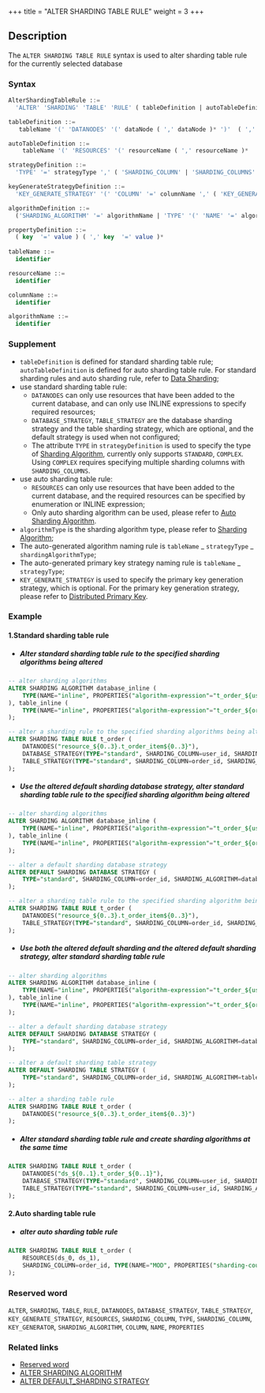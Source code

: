 +++
title = "ALTER SHARDING TABLE RULE"
weight = 3
+++

## Description

The `ALTER SHARDING TABLE RULE` syntax is used to alter sharding table rule for the currently selected database

### Syntax

```sql
AlterShardingTableRule ::=
  'ALTER' 'SHARDING' 'TABLE' 'RULE' ( tableDefinition | autoTableDefinition ) ( ',' ( tableDefinition | autoTableDefinition ) )*

tableDefinition ::= 
   tableName '(' 'DATANODES' '(' dataNode ( ',' dataNode )* ')'  ( ','  'DATABASE_STRATEGY' '(' strategyDefinition ')' )?  ( ','  'TABLE_STRATEGY' '(' strategyDefinition ')' )?  ( ','  'KEY_GENERATE_STRATEGY' '(' keyGenerateStrategyDefinition ')' )? ')'

autoTableDefinition ::=
    tableName '(' 'RESOURCES' '(' resourceName ( ',' resourceName )*  ')' ',' 'SHARDING_COLUMN' '=' columnName ',' algorithmDefinition ( ','  'KEY_GENERATE_STRATEGY' '(' keyGenerateStrategyDefinition ')' )?')'

strategyDefinition ::=
  'TYPE' '=' strategyType ',' ( 'SHARDING_COLUMN' | 'SHARDING_COLUMNS' ) '=' columnName ',' algorithmDefinition

keyGenerateStrategyDefinition ::= 
  'KEY_GENERATE_STRATEGY' '(' 'COLUMN' '=' columnName ',' ( 'KEY_GENERATOR' '=' algorihtmName | algorithmDefinition ) ')' 

algorithmDefinition ::=
  ('SHARDING_ALGORITHM' '=' algorithmName | 'TYPE' '(' 'NAME' '=' algorithmType ( ',' 'PROPERTIES'  '(' propertyDefinition  ')' )?')'  )

propertyDefinition ::=
  ( key  '=' value ) ( ',' key  '=' value )* 
    
tableName ::=
  identifier

resourceName ::=
  identifier

columnName ::=
  identifier

algorithmName ::=
  identifier
```

### Supplement

- `tableDefinition` is defined for standard sharding table rule; `autoTableDefinition` is defined for auto sharding
  table rule. For standard sharding rules and auto sharding rule, refer
  to [Data Sharding](en/user-manual/shardingsphere-jdbc/yaml-config/rules/sharding/);
- use standard sharding table rule:
    - `DATANODES` can only use resources that have been added to the current database, and can only use INLINE
      expressions to specify required resources;
    - `DATABASE_STRATEGY`, `TABLE_STRATEGY` are the database sharding strategy and the table sharding strategy, which
      are optional, and the default strategy is used when not configured;
    - The attribute `TYPE` in `strategyDefinition` is used to specify the type
      of [Sharding Algorithm](/en/features/sharding/concept/sharding/#user-defined-sharding-algorithm), currently only
      supports `STANDARD`, `COMPLEX`. Using `COMPLEX` requires specifying multiple sharding columns
      with `SHARDING_COLUMNS`.
- use auto sharding table rule:
    - `RESOURCES` can only use resources that have been added to the current database, and the required resources can be
      specified by enumeration or INLINE expression;
    - Only auto sharding algorithm can be used, please refer
      to [Auto Sharding Algorithm](/en/user-manual/shardingsphere-jdbc/builtin-algorithm/sharding/#auto-sharding-algorithm).
- `algorithmType` is the sharding algorithm type, please refer
  to [Sharding Algorithm](en/user-manual/shardingsphere-jdbc/builtin-algorithm/sharding);
- The auto-generated algorithm naming rule is `tableName` _ `strategyType` _ `shardingAlgorithmType`;
- The auto-generated primary key strategy naming rule is `tableName` _ `strategyType`;
- `KEY_GENERATE_STRATEGY` is used to specify the primary key generation strategy, which is optional. For the primary key
  generation strategy, please refer
  to [Distributed Primary Key](/en/user-manual/shardingsphere-jdbc/builtin-algorithm/keygen/).

### Example

#### 1.Standard sharding table rule

- ##### Alter standard sharding table rule to the specified sharding algorithms being altered

```SQL
-- alter sharding algorithms
ALTER SHARDING ALGORITHM database_inline (
    TYPE(NAME="inline", PROPERTIES("algorithm-expression"="t_order_${user_id % 4}"))
), table_inline (
    TYPE(NAME="inline", PROPERTIES("algorithm-expression"="t_order_${order_id % 4}"))
); 

-- alter a sharding rule to the specified sharding algorithms being altered
ALTER SHARDING TABLE RULE t_order (
    DATANODES("resource_${0..3}.t_order_item${0..3}"),
    DATABASE_STRATEGY(TYPE="standard", SHARDING_COLUMN=user_id, SHARDING_ALGORITHM=database_inline),
    TABLE_STRATEGY(TYPE="standard", SHARDING_COLUMN=order_id, SHARDING_ALGORITHM=table_inline)
);
```

- ##### Use the altered default sharding database strategy, alter standard sharding table rule to the specified sharding algorithm being altered

```sql
-- alter sharding algorithms
ALTER SHARDING ALGORITHM database_inline (
    TYPE(NAME="inline", PROPERTIES("algorithm-expression"="t_order_${user_id % 4}"))
), table_inline (
    TYPE(NAME="inline", PROPERTIES("algorithm-expression"="t_order_${order_id % 4}"))
); 

-- alter a default sharding database strategy
ALTER DEFAULT SHARDING DATABASE STRATEGY (
    TYPE="standard", SHARDING_COLUMN=order_id, SHARDING_ALGORITHM=database_inline
);

-- alter a sharding table rule to the specified sharding algorithm being altered
ALTER SHARDING TABLE RULE t_order (
    DATANODES("resource_${0..3}.t_order_item${0..3}"),
    TABLE_STRATEGY(TYPE="standard", SHARDING_COLUMN=order_id, SHARDING_ALGORITHM=table_inline)
);
```

- ##### Use both the altered default sharding and the altered default sharding strategy, alter standard sharding table rule

```SQL
-- alter sharding algorithms
ALTER SHARDING ALGORITHM database_inline (
    TYPE(NAME="inline", PROPERTIES("algorithm-expression"="t_order_${user_id % 4}"))
), table_inline (
    TYPE(NAME="inline", PROPERTIES("algorithm-expression"="t_order_${order_id % 4}"))
); 

-- alter a default sharding database strategy
ALTER DEFAULT SHARDING DATABASE STRATEGY (
    TYPE="standard", SHARDING_COLUMN=order_id, SHARDING_ALGORITHM=database_inline
);

-- alter a default sharding table strategy
ALTER DEFAULT SHARDING TABLE STRATEGY (
    TYPE="standard", SHARDING_COLUMN=order_id, SHARDING_ALGORITHM=table_inline
);

-- alter a sharding table rule
ALTER SHARDING TABLE RULE t_order (
    DATANODES("resource_${0..3}.t_order_item${0..3}")
);
```

- ##### Alter standard sharding table rule and create sharding algorithms at the same time

```sql
ALTER SHARDING TABLE RULE t_order (
    DATANODES("ds_${0..1}.t_order_${0..1}"),
    DATABASE_STRATEGY(TYPE="standard", SHARDING_COLUMN=user_id, SHARDING_ALGORITHM(TYPE(NAME="inline", PROPERTIES("algorithm-expression"="ds_${user_id % 2}")))),
    TABLE_STRATEGY(TYPE="standard", SHARDING_COLUMN=user_id, SHARDING_ALGORITHM(TYPE(NAME="inline", PROPERTIES("algorithm-expression"="ds_${order_id % 2}"))))
);
```

#### 2.Auto sharding table rule

- ##### alter auto sharding table rule

```sql
ALTER SHARDING TABLE RULE t_order (
    RESOURCES(ds_0, ds_1),
    SHARDING_COLUMN=order_id, TYPE(NAME="MOD", PROPERTIES("sharding-count"="4"))
);
```

### Reserved word

`ALTER`, `SHARDING`, `TABLE`, `RULE`, `DATANODES`, `DATABASE_STRATEGY`, `TABLE_STRATEGY`, `KEY_GENERATE_STRATEGY`, `RESOURCES`, `SHARDING_COLUMN`, `TYPE`, `SHARDING_COLUMN`, `KEY_GENERATOR`, `SHARDING_ALGORITHM`, `COLUMN`, `NAME`, `PROPERTIES`

### Related links

- [Reserved word](/en/reference/distsql/syntax/reserved-word/)
- [ALTER SHARDING ALGORITHM](/en/reference/distsql/syntax/rdl/rule-definition/alter-sharding-algorithm/)
- [ALTER DEFAULT_SHARDING STRATEGY](/en/reference/distsql/syntax/rdl/rule-definition/alter-default-sharding-strategy/)
